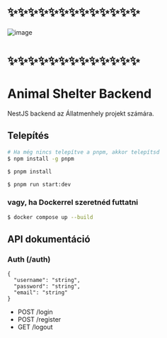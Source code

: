 # ✨✨✨✨✨✨✨✨✨✨✨✨✨
![image](https://github.com/B4LiN7/animal-shelter-backend/assets/145648111/d5b89595-ea94-4f8b-bd8d-658d84770895)
# ✨✨✨✨✨✨✨✨✨✨✨✨✨
# Animal Shelter Backend
NestJS backend az Állatmenhely projekt számára.

## Telepítés
```bash
# Ha még nincs telepítve a pnpm, akkor telepítsd
$ npm install -g pnpm

$ pnpm install

$ pnpm run start:dev
```

### vagy, ha Dockerrel szeretnéd futtatni
```bash
$ docker compose up --build
```

## API dokumentáció
### Auth (/auth)
```
{
  "username": "string",
  "password": "string",
  "email": "string"
}
```
- POST /login
- POST /register
- GET /logout